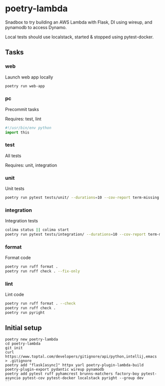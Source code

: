 # poetry-lambda

Snadbox to try building an AWS Lambda with Flask, DI using wireup, and pynamodb to access Dynamo. 

Local tests should use localstack, started & stopped using pytest-docker.

## Tasks

### web

Launch web app locally

```sh
poetry run web-app
```

### pc

Precommit tasks

Requires: test, lint

```python
#!/usr/bin/env python
import this
```

### test

All tests

Requires: unit, integration

### unit

Unit tests

```sh
poetry run pytest tests/unit/ --durations=10 --cov-report term-missing --cov src
```

### integration

Integration tests

```sh
colima status || colima start
poetry run pytest tests/integration/ --durations=10 --cov-report term-missing --cov src
```

### format

Format code

```sh 
poetry run ruff format .
poetry run ruff check . --fix-only
```

### lint

Lint code

```sh 
poetry run ruff format . --check
poetry run ruff check .
poetry run pyright
```

## Initial setup

```shell
poetry new poetry-lambda
cd poetry-lambda
git init
curl https://www.toptal.com/developers/gitignore/api/python,intellij,emacs > .gitignore
poetry add "flask[async]" httpx yarl poetry-plugin-lambda-build poetry-plugin-export pydantic wireup pynamodb
poetry add pytest ruff pyhamcrest brunns-matchers factory-boy pytest-asyncio pytest-cov pytest-docker localstack pyright --group dev
``